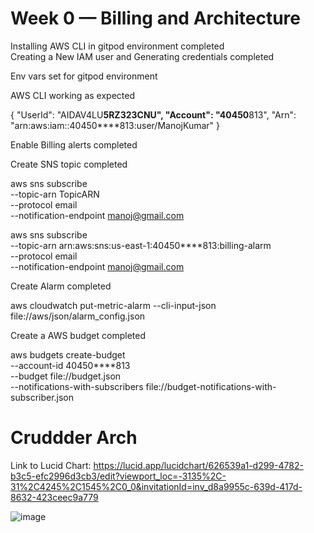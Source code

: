 # Week 0 — Billing and Architecture
Installing AWS CLI in gitpod environment completed    
Creating a New IAM user and Generating credentials completed    

Env vars set for gitpod environment     

AWS CLI working as expected      

{
    "UserId": "AIDAV4LU****5RZ323CNU",
    "Account": "40450****813",
    "Arn": "arn:aws:iam::40450****813:user/ManojKumar"
}      
     
Enable Billing alerts completed       

Create SNS topic completed       

aws sns subscribe \
    --topic-arn TopicARN \
    --protocol email \
    --notification-endpoint manoj@gmail.com       
    
aws sns subscribe \
    --topic-arn arn:aws:sns:us-east-1:40450****813:billing-alarm \
    --protocol email \
    --notification-endpoint manoj@gmail.com        
    
Create Alarm completed        

aws cloudwatch put-metric-alarm --cli-input-json file://aws/json/alarm_config.json     

Create a AWS budget completed       

aws budgets create-budget \
    --account-id 40450****813 \
    --budget file://budget.json \
    --notifications-with-subscribers file://budget-notifications-with-subscriber.json      
    
    
# Cruddder Arch

Link to Lucid Chart: https://lucid.app/lucidchart/626539a1-d299-4782-b3c5-efc2996d3cb3/edit?viewport_loc=-3135%2C-31%2C4245%2C1545%2C0_0&invitationId=inv_d8a9955c-639d-417d-8632-423ceec9a779       

![image](https://user-images.githubusercontent.com/88241057/218769202-d45c9190-28d2-4d8d-a7ae-68f20ca927d1.png)

